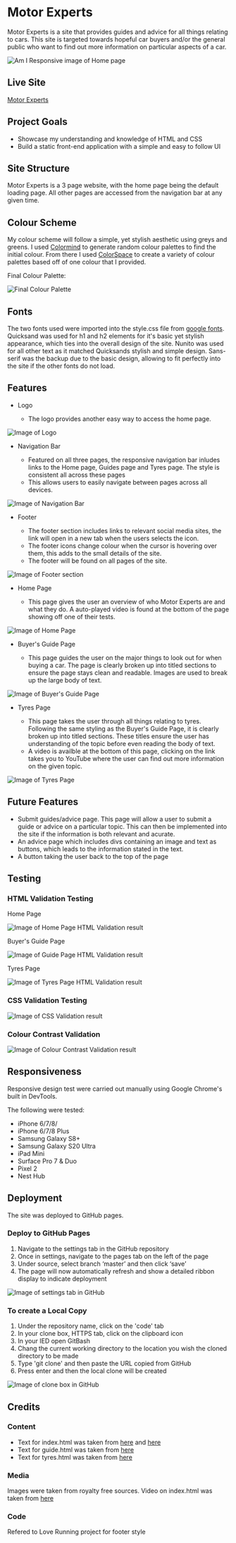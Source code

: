 # Motor Experts

Motor Experts is a site that provides guides and advice for all things relating to cars. This site is targeted towards hopeful car buyers and/or the general public who want to find out more information on particular aspects of a car. 

![Am I Responsive image of Home page](assets/readme-images/is-it-responsive-examples.jpg)

## Live Site
[Motor Experts](https://camerong-dev.github.io/motor-experts/)

## Project Goals

- Showcase my understanding and knowledge of HTML and CSS
- Build a static front-end application with a simple and easy to follow UI

## Site Structure

Motor Experts is a 3 page website, with the home page being the default loading page. All other pages are accessed from the navigation bar at any given time. 

## Colour Scheme

My colour scheme will follow a simple, yet stylish aesthetic using greys and greens. I used [Colormind](http://colormind.io/) to generate random colour palettes to find the initial colour. From there I used [ColorSpace](https://mycolor.space/) to create a variety of colour palettes based off of one colour that I provided. 

Final Colour Palette:

![Final Colour Palette](assets/readme-images/colour-palette.jpg)


## Fonts

The two fonts used were imported into the style.css file from [google fonts](https://fonts.google.com/). Quicksand was used for h1 and h2 elements for it's basic yet stylish appearance, which ties into the overall design of the site. Nunito was used for all other text as it matched Quicksands stylish and simple design. Sans-serif was the backup due to the basic design, allowing to fit perfectly into the site if the other fonts do not load. 

## Features

- Logo

  - The logo provides another easy way to access the home page. 
  
![Image of Logo](assets/readme-images/logo.jpg)

- Navigation Bar

  - Featured on all three pages, the responsive navigation bar inludes links to the Home page, Guides page and Tyres page. The style is consistent all across these         pages
  - This allows users to easily navigate between pages across all devices.
  
![Image of Navigation Bar](assets/readme-images/nav-bar.jpg)

- Footer

  - The footer section includes links to relevant social media sites, the link will open in a new tab when the users selects the icon.
  - The footer icons change colour when the cursor is hovering over them, this adds to the small details of the site. 
  - The footer will be found on all pages of the site. 
  
![Image of Footer section](assets/readme-images/footer-icons.jpg)

- Home Page

  - This page gives the user an overview of who Motor Experts are and what they do. A auto-played video is found at the bottom of the 
    page showing off one of their tests. 

![Image of Home Page](assets/readme-images/home-page.jpg)

- Buyer's Guide Page

  - This page guides the user on the major things to look out for when buying a car. The page is clearly broken up into titled sections to ensure the page stays clean 
    and readable. Images are used to break up the large body of text. 

![Image of Buyer's Guide Page](assets/readme-images/buyers-guide-page.jpg)

- Tyres Page

  - This page takes the user through all things relating to tyres. Following the same styling as the Buyer's Guide Page, it is clearly broken up into titled sections.     These titles ensure the user has understanding of the topic before even reading the body of text. 
  - A video is availble at the bottom of this page, clicking on the link takes you to YouTube where the user can find out more 
    information on the given topic. 

![Image of Tyres Page](assets/readme-images/tyres-page.jpg)

## Future Features
  
  - Submit guides/advice page. This page will allow a user to submit a guide or advice on a particular topic. This can then be implemented into the site if the 
    information is both relevant and acurate.
  - An advice page which includes divs containing an image and text as buttons, which leads to the information stated in the text.
  - A button taking the user back to the top of the page

## Testing

### HTML Validation Testing

  Home Page
  
  ![Image of Home Page HTML Validation result](assets/readme-images/home-page-validation.jpg)
  
  Buyer's Guide Page
  
  ![Image of Guide Page HTML Validation result](assets/readme-images/guides-page-validation.jpg)
  
  Tyres Page
  
  ![Image of Tyres Page HTML Validation result](assets/readme-images/tyres-page-validation.jpg)
  
### CSS Validation Testing

   ![Image of CSS Validation result](assets/readme-images/css-validation.jpg)
   
### Colour Contrast Validation

   ![Image of Colour Contrast Validation result](assets/readme-images/colour-contrast-validation.jpg)
   
## Responsiveness

Responsive design test were carried out manually using Google Chrome's built in DevTools.

The following were tested:

  - iPhone 6/7/8/
  - iPhone 6/7/8 Plus
  - Samsung Galaxy S8+
  - Samsung Galaxy S20 Ultra
  - iPad Mini
  - Surface Pro 7 & Duo
  - Pixel 2
  - Nest Hub


## Deployment

The site was deployed to GitHub pages.

### Deploy to GitHub Pages

  1. Navigate to the settings tab in the GitHub repository
  2. Once in settings, navigate to the pages tab on the left of the page
  3. Under source, select branch ‘master’ and then click ‘save’
  4. The page will now automatically refresh and show a detailed ribbon display to indicate deployment
  
  ![Image of settings tab in GitHub](assets/readme-images/settings-tab.jpg)
  
### To create a Local Copy

  1. Under the repository name, click on the 'code' tab
  2. In your clone box, HTTPS tab, click on the clipboard icon
  3. In your IED open GitBash
  4. Chang the current working directory to the location you wish the cloned directory to be made
  5. Type 'git clone' and then paste the URL copied from GitHub
  6. Press enter and then the local clone will be created 

 ![Image of clone box in GitHub](assets/readme-images/local-copy.jpg)
  
  ## Credits
  
  ### Content
  
   - Text for index.html was taken from [here](https://www.caranddriver.com/buying-guide/) and [here](https://www.caranddriver.com/features/a32018270/how-we-test-cars/)
   - Text for guide.html was taken from [here](https://strollinsurance.co.uk/blog/the-ultimate-used-car-buying-guide)
   - Text for tyres.html was taken from [here](https://www.theaa.com/driving-advice/safety/tyre-life-and-age)
    
 ### Media
 
   Images were taken from royalty free sources.
   Video on index.html was taken from [here](https://www.caranddriver.com/features/a32018270/how-we-test-cars/)
   
### Code

   Refered to Love Running project for footer style
